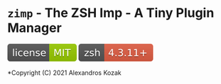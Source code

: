 # `zimp` - The ZSH Imp - A Tiny Plugin Manager

[![MIT License](img/mit_license.svg)](https://opensource.org/licenses/MIT)
![ZSH version 4.3.11 and higher](img/zsh_4.3.11_plus.svg)

*Copyright (C) 2021 Alexandros Kozak
